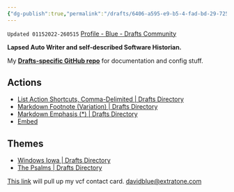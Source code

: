 ```yaml
---
{"dg-publish":true,"permalink":"/drafts/6406-a595-e9-b5-4-fad-bd-29-725-fc-7-ca-43-d6/","dgHomeLink":true,"dgPassFrontmatter":false}
---
```


`Updated 01152022-260515`
[Profile - Blue - Drafts Community](https://forums.getdrafts.com/u/Blue)

**Lapsed Auto Writer and self-described Software Historian.**

My [**Drafts-specific GitHub repo**](https://github.com/extratone/drafts) for documentation and config stuff.

## Actions
- [List Action Shortcuts, Comma-Delimited | Drafts Directory](https://actions.getdrafts.com/a/1s7)
- [Markdown Footnote (Variation) | Drafts Directory](https://actions.getdrafts.com/a/1q9)
- [Markdown Emphasis (*) | Drafts Directory](https://actions.getdrafts.com/a/1pa)
- [Embed <audio> Element | Drafts Directory](https://actions.getdrafts.com/a/1lM)

## Themes
- [Windows Iowa | Drafts Directory](https://actions.getdrafts.com/t/1kY)
- [The Psalms | Drafts Directory](https://actions.getdrafts.com/t/1km)

[This link](https://davidblue.wtf/db.vcf) will pull up my vcf contact card.
davidblue@extratone.com